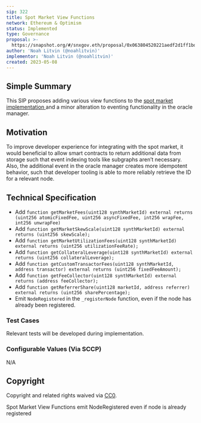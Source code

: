 ```yaml
---
sip: 322
title: Spot Market View Functions
network: Ethereum & Optimism
status: Implemented
type: Governance
proposal: >-
  https://snapshot.org/#/snxgov.eth/proposal/0x063804520221aedf2d1ff1bd2488d0ef649f8950f4a245ab3dea5679cc1e10ef
author: 'Noah Litvin (@noahlitvin)'
implementor: 'Noah Litvin (@noahlitvin)'
created: 2023-05-08
---
```


<!--You can leave these HTML comments in your merged SIP and delete the visible duplicate text guides, they will not appear and may be helpful to refer to if you edit it again. This is the suggested template for new SIPs. Note that an SIP number will be assigned by an editor. When opening a pull request to submit your SIP, please use an abbreviated title in the filename, `sip-draft_title_abbrev.md`. The title should be 44 characters or less.-->

## Simple Summary

<!--"If you can't explain it simply, you don't understand it well enough." Simply describe the outcome the proposed changes intends to achieve. This should be non-technical and accessible to a casual community member.-->

This SIP proposes adding various view functions to the [spot market implementation ](./sip-317) and a minor alteration to eventing functionality in the oracle manager.

## Motivation

<!--This is the problem statement. This is the *why* of the SIP. It should clearly explain *why* the current state of the protocol is inadequate.  It is critical that you explain *why* the change is needed, if the SIP proposes changing how something is calculated, you must address *why* the current calculation is inaccurate or wrong. This is not the place to describe how the SIP will address the issue!-->

To improve developer experience for integrating with the spot market, it would beneficial to allow smart contracts to return additional data from storage such that event indexing tools like subgraphs aren’t necessary. Also, the additional event in the oracle manager creates more idempotent behavior, such that developer tooling is able to more reliably retrieve the ID for a relevant node.

## Technical Specification

<!--The technical specification should outline the public API of the changes proposed. That is, changes to any of the interfaces Synthetix currently exposes or the creations of new ones.-->

- Add `function getMarketFees(uint128 synthMarketId) external returns (uint256 atomicFixedFee, uint256 asyncFixedFee, int256 wrapFee, int256 unwrapFee)`
- Add `function getMarketSkewScale(uint128 synthMarketId) external returns (uint256 skewScale);`
- Add `function getMarketUtilizationFees(uint128 synthMarketId) external returns (uint256 utilizationFeeRate);`
- Add `function getCollateralLeverage(uint128 synthMarketId) external returns (uint256 collateralLeverage);`
- Add `function getCustomTransactorFees(uint128 synthMarketId, address transactor) external returns (uint256 fixedFeeAmount);`
- Add `function getFeeCollector(uint128 synthMarketId) external returns (address feeCollector);`
- Add `function getReferrerShare(uint128 marketId, address referrer) external returns (uint256 sharePercentage);`
- Emit `NodeRegistered` in the `_registerNode` function, even if the node has already been registered.

### Test Cases

<!--Test cases for an implementation are mandatory for SIPs but can be included with the implementation..-->

Relevant tests will be developed during implementation.

### Configurable Values (Via SCCP)

<!--Please list all values configurable via SCCP under this implementation.-->

N/A

## Copyright

Copyright and related rights waived via [CC0](https://creativecommons.org/publicdomain/zero/1.0/).

Spot Market View Functions
emit NodeRegistered even if node is already registered
